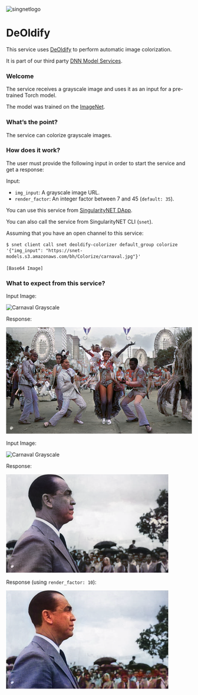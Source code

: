 [issue-template]: ../../../issues/new?template=BUG_REPORT.md
[feature-template]: ../../../issues/new?template=FEATURE_REQUEST.md

![singnetlogo](../assets/singnet-logo.jpg?raw=true 'SingularityNET')

# DeOldify

This service uses [DeOldify](https://github.com/jantic/DeOldify) to perform automatic image colorization.

It is part of our third party [DNN Model Services](https://github.com/singnet/dnn-model-services).

### Welcome

The service receives a grayscale image and uses it as an input for a pre-trained Torch model.

The model was trained on the [ImageNet](http://www.image-net.org/download-images).

### What’s the point?

The service can colorize grayscale images.

### How does it work?

The user must provide the following input in order to start the service and get a response:

Input:
  - `img_input`: A grayscale image URL.
  - `render_factor`: An integer factor between 7 and 45 (`default: 35`).

You can use this service from [SingularityNET DApp](http://beta.singularitynet.io/).

You can also call the service from SingularityNET CLI (`snet`).

Assuming that you have an open channel to this service:

```
$ snet client call snet deoldify-colorizer default_group colorize '{"img_input": "https://snet-models.s3.amazonaws.com/bh/Colorize/carnaval.jpg"}'

[Base64 Image]
```

### What to expect from this service?

Input Image:

![Carnaval Grayscale](../assets/users_guide/carnaval.png)


Response:

![BackpackManDog Splash 1](../assets/users_guide/carnaval_colorized.png)


Input Image:

![Carnaval Grayscale](../assets/users_guide/jucelino.png)

Response:

![BackpackManDog Splash 1](../assets/users_guide/jucelino_colorized.png)

Response (using `render_factor: 10`):

![BackpackManDog Splash 1](../assets/users_guide/jucelino_colorized_10.png)

